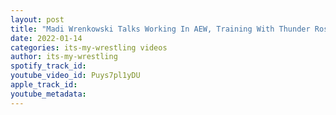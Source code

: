```yaml
---
layout: post
title: "Madi Wrenkowski Talks Working In AEW, Training With Thunder Rosa, Jazz, Womens Wrestling & More"
date: 2022-01-14
categories: its-my-wrestling videos
author: its-my-wrestling
spotify_track_id: 
youtube_video_id: Puys7pl1yDU
apple_track_id: 
youtube_metadata: 
---
```

